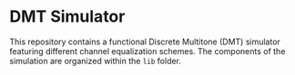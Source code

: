 # DMT Simulator

This repository contains a functional Discrete Multitone (DMT) simulator
featuring different channel equalization schemes. The components of the
simulation are organized within the `lib` folder.